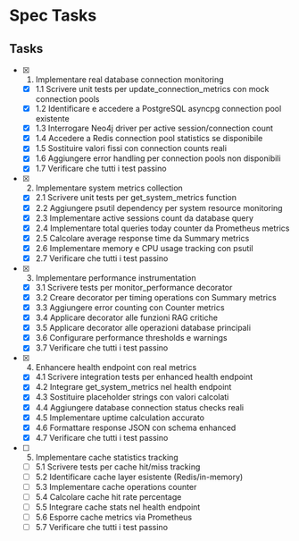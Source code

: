 # Spec Tasks

## Tasks

- [x] 1. Implementare real database connection monitoring
  - [x] 1.1 Scrivere unit tests per update_connection_metrics con mock connection pools
  - [x] 1.2 Identificare e accedere a PostgreSQL asyncpg connection pool existente
  - [x] 1.3 Interrogare Neo4j driver per active session/connection count
  - [x] 1.4 Accedere a Redis connection pool statistics se disponibile
  - [x] 1.5 Sostituire valori fissi con connection counts reali
  - [x] 1.6 Aggiungere error handling per connection pools non disponibili
  - [x] 1.7 Verificare che tutti i test passino

- [x] 2. Implementare system metrics collection
  - [x] 2.1 Scrivere unit tests per get_system_metrics function
  - [x] 2.2 Aggiungere psutil dependency per system resource monitoring
  - [x] 2.3 Implementare active sessions count da database query
  - [x] 2.4 Implementare total queries today counter da Prometheus metrics
  - [x] 2.5 Calcolare average response time da Summary metrics
  - [x] 2.6 Implementare memory e CPU usage tracking con psutil
  - [x] 2.7 Verificare che tutti i test passino

- [x] 3. Implementare performance instrumentation
  - [x] 3.1 Scrivere tests per monitor_performance decorator
  - [x] 3.2 Creare decorator per timing operations con Summary metrics
  - [x] 3.3 Aggiungere error counting con Counter metrics
  - [x] 3.4 Applicare decorator alle funzioni RAG critiche
  - [x] 3.5 Applicare decorator alle operazioni database principali
  - [x] 3.6 Configurare performance thresholds e warnings
  - [x] 3.7 Verificare che tutti i test passino

- [x] 4. Enhancere health endpoint con real metrics
  - [x] 4.1 Scrivere integration tests per enhanced health endpoint
  - [x] 4.2 Integrare get_system_metrics nel health endpoint
  - [x] 4.3 Sostituire placeholder strings con valori calcolati
  - [x] 4.4 Aggiungere database connection status checks reali
  - [x] 4.5 Implementare uptime calculation accurato
  - [x] 4.6 Formattare response JSON con schema enhanced
  - [x] 4.7 Verificare che tutti i test passino

- [ ] 5. Implementare cache statistics tracking
  - [ ] 5.1 Scrivere tests per cache hit/miss tracking
  - [ ] 5.2 Identificare cache layer esistente (Redis/in-memory)
  - [ ] 5.3 Implementare cache operations counter
  - [ ] 5.4 Calcolare cache hit rate percentage
  - [ ] 5.5 Integrare cache stats nel health endpoint
  - [ ] 5.6 Esporre cache metrics via Prometheus
  - [ ] 5.7 Verificare che tutti i test passino
